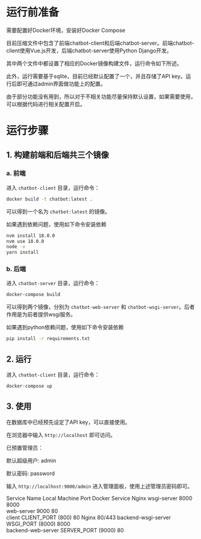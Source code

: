 # 运行前准备

需要配置好Docker环境，安装好Docker Compose

目前压缩文件中包含了前端chatbot-client和后端chatbot-server。前端chatbot-client使用Vue.js开发，后端chatbot-server使用Python Django开发。

其中两个文件中都设置了相应的Docker镜像构建文件，运行命令如下所述。

此外，运行需要基于sqlite，目前已经默认配置了一个，并且存储了API key。运行后即可通过admin界面做功能上的配置。

由于部分功能没有用到，所以对于不相关功能尽量保持默认设置，如果需要使用，可以根据代码进行相关配置开启。

# 运行步骤

## 1. 构建前端和后端共三个镜像

### a. 前端 

进入 `chatbot-client` 目录，运行命令：

```bash
docker build -t chatbot:latest .
```

可以得到一个名为 `chatbot:latest` 的镜像。


如果遇到依赖问题，使用如下命令安装依赖

```bash
nvm install 18.0.0
nvm use 18.0.0
node -v
yarn install
```

### b. 后端

进入 `chatbot-server` 目录，运行命令：

```bash
docker-compose build
```

可以得到两个镜像，分别为 `chatbot-web-server` 和 `chatbot-wsgi-server`。后者作用是为前者提供wsgi服务。

如果遇到python依赖问题，使用如下命令安装依赖

```bash
pip install -r requirements.txt
```

## 2. 运行

进入 `chatbot-client` 目录，运行命令：

```bash
docker-compose up
```

## 3. 使用

在数据库中已经预先设定了API key，可以直接使用。

在浏览器中输入 `http://localhost` 即可访问。

已预置管理员：

默认超级用户: admin

默认密码: password


输入 `http://localhost:9000/admin` 进入管理面板，使用上述管理员密码即可。




Service Name	       Local Machine Port	Docker Service     Nginx
wsgi-server	           8000	                8000	      
web-server	           9000	                80	            
client	               CLIENT_PORT (800)	80	               Nginx 80/443 
backend-wsgi-server	   WSGI_PORT (8000)	    8000	     
backend-web-server	   SERVER_PORT (9000)	80	         

